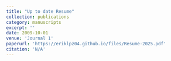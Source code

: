 ```yaml
---
title: "Up to date Resume"
collection: publications
category: manuscripts
excerpt: ''
date: 2009-10-01
venue: 'Journal 1'
paperurl: 'https://eriklpz04.github.io/files/Resume-2025.pdf'
citation: 'N/A'
---
```


